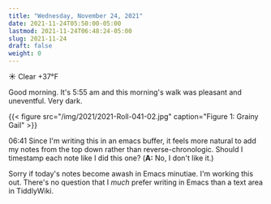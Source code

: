 ```yaml
---
title: "Wednesday, November 24, 2021"
date: 2021-11-24T05:50:00-05:00
lastmod: 2021-11-24T06:48:24-05:00
slug: 2021-11-24
draft: false
weight: 0
---
```


☀️ Clear +37°F

Good morning. It's 5:55 am and this morning's walk was pleasant and uneventful. Very dark.

{{< figure src="/img/2021/2021-Roll-041-02.jpg" caption="Figure 1: Grainy Gail" >}}

06:41 Since I'm writing this in an emacs buffer, it feels more natural to add my notes from the top down rather than reverse-chronologic. Should I timestamp each note like I did this one? (**A:** No, I don't like it.)

Sorry if today's notes become awash in Emacs minutiae. I'm working this out. There's no question that I _much_ prefer writing in Emacs than a text area in TiddlyWiki.

[//]: # "Exported with love from a post written in Org mode"
[//]: # "- https://github.com/kaushalmodi/ox-hugo"
